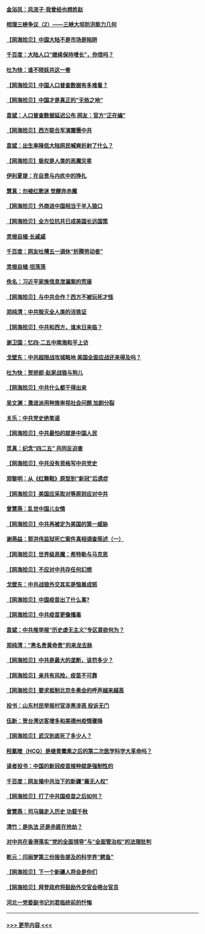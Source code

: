 #### [金浴凤：风流子‧我曾经也想姓赵](../pages/nsc993/n12920911.md?t=05040951) 
#### [梳理三峡争议（2）——三峡大坝防洪能力几何](../pages/nsc993/n12920173.md?t=05040951) 
#### [【网海拾贝】中国大陆不是市场是陷阱](../pages/nsc993/n12920143.md?t=05040951) 
#### [千百度：大陆人口“继续保持增长”，你信吗？](../pages/nsc993/n12918946.md?t=05040951) 
#### [吐为快：谁不晓妖共这一套](../pages/nsc993/n12918941.md?t=05040951) 
#### [【网海拾贝】中国人口普查数据有多难看？](../pages/nsc993/n12917822.md?t=05040951) 
#### [【网海拾贝】中国才是真正的“无依之地”](../pages/nsc993/n12915845.md?t=05040951) 
#### [袁斌：人口普查数据延迟公布 网友：官方“正在编”](../pages/nsc993/n12915748.md?t=05040951) 
#### [【网海拾贝】西方联合军演震慑中共](../pages/nsc993/n12913466.md?t=05040951) 
#### [袁斌：出生率降低大陆网民喊爽折射了什么？](../pages/nsc993/n12913365.md?t=05040951) 
#### [【网海拾贝】极权是人类的恶魔灾星](../pages/nsc993/n12910697.md?t=05040951) 
#### [伊利夏提：在自责与内疚中的挣扎](../pages/nsc993/n12910493.md?t=05040951) 
#### [慧真：勿被红歌迷 觉醒弃赤魔](../pages/nsc993/n12910485.md?t=05040951) 
#### [【网海拾贝】外商进中国相当于羊入狼口](../pages/nsc993/n12908274.md?t=05040951) 
#### [【网海拾贝】全方位抗共已成美国长远国策](../pages/nsc993/n12906878.md?t=05040951) 
#### [灵根自植‧长戚戚](../pages/nsc993/n12905585.md?t=05040951) 
#### [千百度：网友吐槽五一调休“折腾劳动者”](../pages/nsc993/n12905934.md?t=05040951) 
#### [灵根自植‧坦荡荡](../pages/nsc993/n12905562.md?t=05040951) 
#### [佚名：习近平家族信息泄漏案的荒唐](../pages/nsc993/n12904705.md?t=05040951) 
#### [【网海拾贝】与中共合作？西方不被玩死才怪](../pages/nsc993/n12903873.md?t=05040951) 
#### [郑纯清：中共毁灭全人类的活铁证](../pages/nsc993/n12903785.md?t=05040951) 
#### [【网海拾贝】中共和西方，谁末日来临？](../pages/nsc993/n12903482.md?t=05040951) 
#### [谢卫国：忆四‧二五中南海和平上访](../pages/nsc993/n12902192.md?t=05040951) 
#### [戈壁东：中共超限战攻城略地 美国全面应战还来得及吗？](../pages/nsc993/n12902297.md?t=05040951) 
#### [吐为快：贺骄郎‧赵家战狼与狗儿](../pages/nsc993/n12902280.md?t=05040951) 
#### [【网海拾贝】中共什么都干得出来](../pages/nsc993/n12897500.md?t=05040951) 
#### [吴文渊：激进派用种族审视社会问题 加剧分裂](../pages/nsc993/n12893881.md?t=05040951) 
#### [关乐：中共党史绝笔谣](../pages/nsc993/n12897270.md?t=05040951) 
#### [【网海拾贝】中共最怕的就是中国人民](../pages/nsc993/n12894705.md?t=05040951) 
#### [觅真：纪念“四二五” 共同反迫害](../pages/nsc993/n12894553.md?t=05040951) 
#### [【网海拾贝】中共没有资格写中共党史](../pages/nsc993/n12892231.md?t=05040951) 
#### [郑黎明：从《红舞鞋》原型到“新冠”后遗症](../pages/nsc993/n12890469.md?t=05040951) 
#### [【网海拾贝】美国应采取对等原则应对中共](../pages/nsc993/n12889176.md?t=05040951) 
#### [曾慧燕：乱世中国儿女情](../pages/nsc993/n12887931.md?t=05040951) 
#### [【网海拾贝】中共再被定为美国的第一威胁](../pages/nsc993/n12887580.md?t=05040951) 
#### [谢燕益：郭洪伟监狱死亡案件真相调查简述（一）](../pages/nsc993/n12885648.md?t=05040951) 
#### [【网海拾贝】世界级恶魔：希特勒与马克思](../pages/nsc993/n12884062.md?t=05040951) 
#### [【网海拾贝】不应对中共存任何幻想](../pages/nsc993/n12881460.md?t=05040951) 
#### [戈壁东：中共战狼外交其实是恼羞成怒](../pages/nsc993/n12880392.md?t=05040951) 
#### [【网海拾贝】中国疫苗出了什么事?](../pages/nsc993/n12879124.md?t=05040951) 
#### [【网海拾贝】中共疫苗更像播毒](../pages/nsc993/n12876631.md?t=05040951) 
#### [袁斌：中共推举报“历史虚无主义”专区意欲何为？](../pages/nsc993/n12876530.md?t=05040951) 
#### [郑纯清：“黑名贵黄命贵”的来龙去脉](../pages/nsc993/n12875589.md?t=05040951) 
#### [【网海拾贝】中共是最大的垄断，该罚多少？](../pages/nsc993/n12874006.md?t=05040951) 
#### [【网海拾贝】亲共有风险，疫苗不可靠](../pages/nsc993/n12872224.md?t=05040951) 
#### [【网海拾贝】要求抵制北京冬奥会的呼声越来越高](../pages/nsc993/n12868962.md?t=05040951) 
#### [投书：山东村民举报村官涉黑涉恶 投诉无门](../pages/nsc993/n12869726.md?t=05040951) 
#### [伍新：贺台湾访客增多和美德州疫情骤降](../pages/nsc993/n12865651.md?t=05040951) 
#### [【网海拾贝】武汉到底死了多少人？](../pages/nsc993/n12863707.md?t=05040951) 
#### [羟氯喹（HCQ）是继青霉素之后的第二次医学科学大革命吗？](../pages/nsc993/n12638564.md?t=05040951) 
#### [读者投书：中国的新冠疫苗接种就是强制性的](../pages/nsc993/n12859932.md?t=05040951) 
#### [千百度：网友揭中共治下的新疆“毫无人权”](../pages/nsc993/n12858385.md?t=05040951) 
#### [【网海拾贝】打了中共国疫苗之后如何？](../pages/nsc993/n12857866.md?t=05040951) 
#### [曾慧燕：司马璐走入历史 功载千秋](../pages/nsc993/n12856996.md?t=05040951) 
#### [清竹：是执法 还是赤匪在抢劫？](../pages/nsc993/n12856952.md?t=05040951) 
#### [对中共在香港落实“党的全面领导”与“全面管治权”的法理批判](../pages/nsc993/n12856929.md?t=05040951) 
#### [乾元：闫丽梦第三份报告提及的科学界“鳄鱼”](../pages/nsc993/n12855985.md?t=05040951) 
#### [【网海拾贝】下一个新疆人将会是你们](../pages/nsc993/n12855864.md?t=05040951) 
#### [【网海拾贝】拜登政府将鼓励外交官会晤台官员](../pages/nsc993/n12853615.md?t=05040951) 
#### [河北一党委副书记刘君临终前的忏悔](../pages/nsc993/n12849420.md?t=05040951) 

----
#### [ >>> 更早内容 <<< ](../indexes/nsc993-earlier.md)
